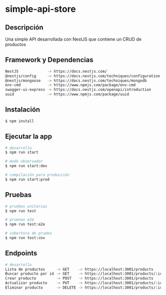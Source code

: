 # simple-api-store

## Descripción

Una simple API desarrollada con NestJS que contiene un CRUD de productos

## Framework y Dependencias

```bash
NestJS             -> https://docs.nestjs.com/
@nestjs/config     -> https://docs.nestjs.com/techniques/configuration
@nestjs/mongoose   -> https://docs.nestjs.com/techniques/mongodb
env-cmd            -> https://www.npmjs.com/package/env-cmd
swagger-ui-express -> https://docs.nestjs.com/openapi/introduction
uuid               -> https://www.npmjs.com/package/uuid
```

## Instalación

```bash
$ npm install
```

## Ejecutar la app

```bash
# desarrollo
$ npm run start

# modo observador
$ npm run start:dev

# compilación para producción
$ npm run start:prod
```

## Pruebas

```bash
# pruebas unitarias
$ npm run test

# pruenas e2e
$ npm run test:e2e

# cobertura de prueba
$ npm run test:cov
```

## Endpoints

```bash
# desarrollo
Lista de productos     -> GET    -> https://localhost:3001/products
Buscar producto por id -> GET    -> https://localhost:3001/products/:id
Crear producto         -> POST   -> https://localhost:3001/products
Actualizar producto    -> PUT    -> https://localhost:3001/products/:id
Eliminar producto      -> DELETE -> https://localhost:3001/products/:id
```
